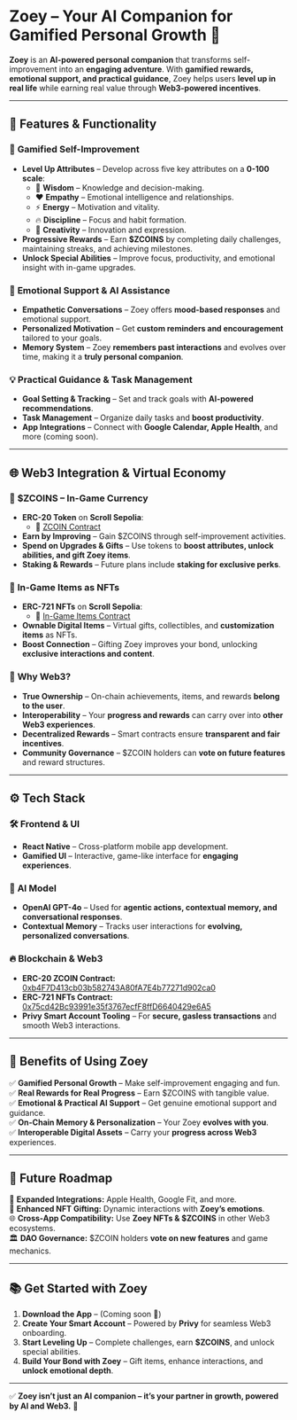 # **Zoey – Your AI Companion for Gamified Personal Growth 🌟**

**Zoey** is an **AI-powered personal companion** that transforms self-improvement into an **engaging adventure**. With **gamified rewards, emotional support, and practical guidance**, Zoey helps users **level up in real life** while earning real value through **Web3-powered incentives**.

---

## 🚀 **Features & Functionality**

### 🎯 **Gamified Self-Improvement**

- **Level Up Attributes** – Develop across five key attributes on a **0-100 scale**:
  - 🧠 **Wisdom** – Knowledge and decision-making.
  - ❤️ **Empathy** – Emotional intelligence and relationships.
  - ⚡ **Energy** – Motivation and vitality.
  - 🔥 **Discipline** – Focus and habit formation.
  - 🎨 **Creativity** – Innovation and expression.
- **Progressive Rewards** – Earn **$ZCOINS** by completing daily challenges, maintaining streaks, and achieving milestones.
- **Unlock Special Abilities** – Improve focus, productivity, and emotional insight with in-game upgrades.

### 💬 **Emotional Support & AI Assistance**

- **Empathetic Conversations** – Zoey offers **mood-based responses** and emotional support.
- **Personalized Motivation** – Get **custom reminders and encouragement** tailored to your goals.
- **Memory System** – Zoey **remembers past interactions** and evolves over time, making it a **truly personal companion**.

### 💡 **Practical Guidance & Task Management**

- **Goal Setting & Tracking** – Set and track goals with **AI-powered recommendations**.
- **Task Management** – Organize daily tasks and **boost productivity**.
- **App Integrations** – Connect with **Google Calendar, Apple Health**, and more (coming soon).

---

## 🌐 **Web3 Integration & Virtual Economy**

### 💎 **$ZCOINS – In-Game Currency**

- **ERC-20 Token** on **Scroll Sepolia**:
  - 🔗 [ZCOIN Contract](https://sepolia.scrollscan.com/address/0xb4F7D413cb03b582743A80fA7E4b77271d902ca0)
- **Earn by Improving** – Gain $ZCOINS through self-improvement activities.
- **Spend on Upgrades & Gifts** – Use tokens to **boost attributes, unlock abilities, and gift Zoey items**.
- **Staking & Rewards** – Future plans include **staking for exclusive perks**.

### 🎁 **In-Game Items as NFTs**

- **ERC-721 NFTs** on **Scroll Sepolia**:
  - 🔗 [In-Game Items Contract](https://sepolia.scrollscan.com/address/0x75cd42Bc93991e35f3767ecfF8ffD6640429e6A5)
- **Ownable Digital Items** – Virtual gifts, collectibles, and **customization items** as NFTs.
- **Boost Connection** – Gifting Zoey improves your bond, unlocking **exclusive interactions and content**.

### 🔗 **Why Web3?**

- **True Ownership** – On-chain achievements, items, and rewards **belong to the user**.
- **Interoperability** – Your **progress and rewards** can carry over into **other Web3 experiences**.
- **Decentralized Rewards** – Smart contracts ensure **transparent and fair incentives**.
- **Community Governance** – $ZCOIN holders can **vote on future features** and reward structures.

---

## ⚙️ **Tech Stack**

### 🛠️ **Frontend & UI**

- **React Native** – Cross-platform mobile app development.
- **Gamified UI** – Interactive, game-like interface for **engaging experiences**.

### 🤖 **AI Model**

- **OpenAI GPT-4o** – Used for **agentic actions, contextual memory, and conversational responses**.
- **Contextual Memory** – Tracks user interactions for **evolving, personalized conversations**.

### 🔥 **Blockchain & Web3**

- **ERC-20 ZCOIN Contract:** [0xb4F7D413cb03b582743A80fA7E4b77271d902ca0](https://sepolia.scrollscan.com/address/0xb4F7D413cb03b582743A80fA7E4b77271d902ca0)
- **ERC-721 NFTs Contract:** [0x75cd42Bc93991e35f3767ecfF8ffD6640429e6A5](https://sepolia.scrollscan.com/address/0x75cd42Bc93991e35f3767ecfF8ffD6640429e6A5)
- **Privy Smart Account Tooling** – For **secure, gasless transactions** and smooth Web3 interactions.

---

## 🌟 **Benefits of Using Zoey**

✅ **Gamified Personal Growth** – Make self-improvement engaging and fun.  
✅ **Real Rewards for Real Progress** – Earn $ZCOINS with tangible value.  
✅ **Emotional & Practical AI Support** – Get genuine emotional support and guidance.  
✅ **On-Chain Memory & Personalization** – Your Zoey **evolves with you**.  
✅ **Interoperable Digital Assets** – Carry your **progress across Web3** experiences.

---

## 🔮 **Future Roadmap**

🚀 **Expanded Integrations:** Apple Health, Google Fit, and more.  
🎁 **Enhanced NFT Gifting:** Dynamic interactions with **Zoey’s emotions**.  
🌐 **Cross-App Compatibility:** Use **Zoey NFTs & $ZCOINS** in other Web3 ecosystems.  
🏛️ **DAO Governance:** $ZCOIN holders **vote on new features** and game mechanics.

---

## 📚 **Get Started with Zoey**

1. **Download the App** – (Coming soon 🚀)
2. **Create Your Smart Account** – Powered by **Privy** for seamless Web3 onboarding.
3. **Start Leveling Up** – Complete challenges, earn **$ZCOINS**, and unlock special abilities.
4. **Build Your Bond with Zoey** – Gift items, enhance interactions, and **unlock emotional depth**.

---

✅ **Zoey isn’t just an AI companion – it’s your partner in growth, powered by AI and Web3.** 🌟
